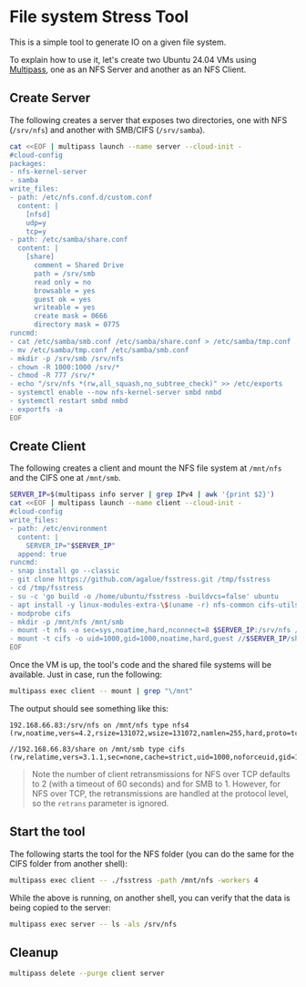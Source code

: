 # File system Stress Tool

This is a simple tool to generate IO on a given file system.

To explain how to use it, let's create two Ubuntu 24.04 VMs using [Multipass](https://multipass.run/), one as an NFS Server and another as an NFS Client.

## Create Server

The following creates a server that exposes two directories, one with NFS (`/srv/nfs`) and another with SMB/CIFS (`/srv/samba`).

```bash
cat <<EOF | multipass launch --name server --cloud-init -
#cloud-config
packages:
- nfs-kernel-server
- samba
write_files:
- path: /etc/nfs.conf.d/custom.conf
  content: |
    [nfsd]
    udp=y
    tcp=y
- path: /etc/samba/share.conf
  content: |
    [share]
      comment = Shared Drive
      path = /srv/smb
      read only = no
      browsable = yes
      guest ok = yes
      writeable = yes
      create mask = 0666
      directory mask = 0775
runcmd:
- cat /etc/samba/smb.conf /etc/samba/share.conf > /etc/samba/tmp.conf
- mv /etc/samba/tmp.conf /etc/samba/smb.conf
- mkdir -p /srv/smb /srv/nfs
- chown -R 1000:1000 /srv/*
- chmod -R 777 /srv/*
- echo "/srv/nfs *(rw,all_squash,no_subtree_check)" >> /etc/exports
- systemctl enable --now nfs-kernel-server smbd nmbd
- systemctl restart smbd nmbd
- exportfs -a
EOF
```

## Create Client

The following creates a client and mount the NFS file system at `/mnt/nfs` and the CIFS one at `/mnt/smb`.

```bash
SERVER_IP=$(multipass info server | grep IPv4 | awk '{print $2}')
cat <<EOF | multipass launch --name client --cloud-init -
#cloud-config
write_files:
- path: /etc/environment
  content: |
    SERVER_IP="$SERVER_IP"
  append: true
runcmd:
- snap install go --classic
- git clone https://github.com/agalue/fsstress.git /tmp/fsstress
- cd /tmp/fsstress
- su -c 'go build -o /home/ubuntu/fsstress -buildvcs=false' ubuntu
- apt install -y linux-modules-extra-\$(uname -r) nfs-common cifs-utils
- modprobe cifs
- mkdir -p /mnt/nfs /mnt/smb
- mount -t nfs -o sec=sys,noatime,hard,nconnect=8 $SERVER_IP:/srv/nfs /mnt/nfs
- mount -t cifs -o uid=1000,gid=1000,noatime,hard,guest //$SERVER_IP/share /mnt/smb
EOF
```

Once the VM is up, the tool's code and the shared file systems will be available. Just in case, run the following:

```bash
multipass exec client -- mount | grep "\/mnt"
```

The output should see something like this:

```
192.168.66.83:/srv/nfs on /mnt/nfs type nfs4 (rw,noatime,vers=4.2,rsize=131072,wsize=131072,namlen=255,hard,proto=tcp,nconnect=8,timeo=600,retrans=2,sec=sys,clientaddr=192.168.66.84,local_lock=none,addr=192.168.66.83)

//192.168.66.83/share on /mnt/smb type cifs (rw,relatime,vers=3.1.1,sec=none,cache=strict,uid=1000,noforceuid,gid=1000,noforcegid,addr=192.168.66.83,file_mode=0755,dir_mode=0755,hard,nounix,serverino,mapposix,rsize=4194304,wsize=4194304,bsize=1048576,retrans=1,echo_interval=60,actimeo=1,closetimeo=1)
```

> Note the number of client retransmissions for NFS over TCP defaults to 2 (with a timeout of 60 seconds) and for SMB to 1. However, for NFS over TCP, the retransmissions are handled at the protocol level, so the `retrans` parameter is ignored.

## Start the tool

The following starts the tool for the NFS folder (you can do the same for the CIFS folder from another shell):

```bash
multipass exec client -- ./fsstress -path /mnt/nfs -workers 4
```

While the above is running, on another shell, you can verify that the data is being copied to the server:

```bash
multipass exec server -- ls -als /srv/nfs
```

## Cleanup

```bash
multipass delete --purge client server
```
